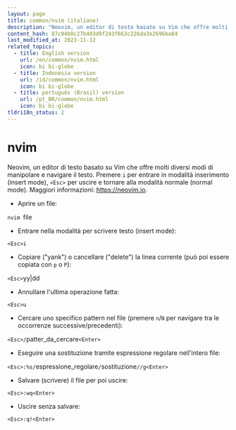 ```yaml
---
layout: page
title: common/nvim (italiano)
description: "Neovim, un editor di testo basato su Vim che offre molti diversi modi di manipolare e navigare il testo."
content_hash: 87c04b0c27b403d9f243f663c226da3e2696ba84
last_modified_at: 2023-11-12
related_topics:
  - title: English version
    url: /en/common/nvim.html
    icon: bi bi-globe
  - title: Indonesia version
    url: /id/common/nvim.html
    icon: bi bi-globe
  - title: português (Brasil) version
    url: /pt_BR/common/nvim.html
    icon: bi bi-globe
tldri18n_status: 2
---
```

# nvim

Neovim, un editor di testo basato su Vim che offre molti diversi modi di manipolare e navigare il testo.
Premere `i` per entrare in modalità inserimento (insert mode), `<Esc>` per uscire e tornare alla modalità normale (normal mode).
Maggiori informazioni: <https://neovim.io>.

- Aprire un file:

`nvim `<span class="tldr-var badge badge-pill bg-dark-lm bg-white-dm text-white-lm text-dark-dm font-weight-bold">file</span>

- Entrare nella modalità per scrivere testo (insert mode):

`<Esc>i`

- Copiare ("yank") o cancellare ("delete") la linea corrente (può poi essere copiata con `p` o `P`):

`<Esc>`<span class="tldr-var badge badge-pill bg-dark-lm bg-white-dm text-white-lm text-dark-dm font-weight-bold">yy|dd</span>

- Annullare l'ultima operazione fatta:

`<Esc>u`

- Cercare uno specifico pattern nel file (premere `n`/`N` per navigare tra le occorrenze successive/precedenti):

`<Esc>/`<span class="tldr-var badge badge-pill bg-dark-lm bg-white-dm text-white-lm text-dark-dm font-weight-bold">patter_da_cercare</span>`<Enter>`

- Eseguire una sostituzione tramite espressione regolare nell'intero file:

`<Esc>:%s/`<span class="tldr-var badge badge-pill bg-dark-lm bg-white-dm text-white-lm text-dark-dm font-weight-bold">espressione_regolare</span>`/`<span class="tldr-var badge badge-pill bg-dark-lm bg-white-dm text-white-lm text-dark-dm font-weight-bold">sostituzione</span>`//g<Enter>`

- Salvare (scrivere) il file per poi uscire:

`<Esc>:wq<Enter>`

- Uscire senza salvare:

`<Esc>:q!<Enter>`
